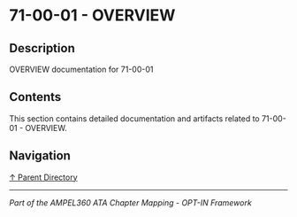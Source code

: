 # 71-00-01 - OVERVIEW

## Description

OVERVIEW documentation for 71-00-01

## Contents

This section contains detailed documentation and artifacts related to 71-00-01 - OVERVIEW.

## Navigation

[↑ Parent Directory](../README.md)

---

*Part of the AMPEL360 ATA Chapter Mapping - OPT-IN Framework*
